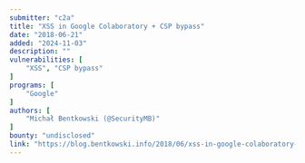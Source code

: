 ```yaml
---
submitter: "c2a"
title: "XSS in Google Colaboratory + CSP bypass"
date: "2018-06-21"
added: "2024-11-03"
description: ""
vulnerabilities: [
    "XSS", "CSP bypass"
]
programs: [
    "Google"
]
authors: [
    "Michał Bentkowski (@SecurityMB)"
]
bounty: "undisclosed"
link: "https://blog.bentkowski.info/2018/06/xss-in-google-colaboratory-csp-bypass.html"
---
```




